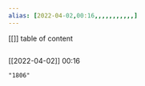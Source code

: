 ```yaml
---
alias: [2022-04-02,00:16,,,,,,,,,,,]
---
```

[[]]
table of content
```toc
```

[[2022-04-02]] 00:16

```query
"1806"
```